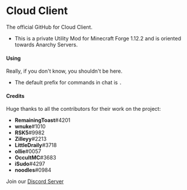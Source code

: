 # Cloud Client
The official GitHub for Cloud Client.
- This is a private Utility Mod for Minecraft Forge 1.12.2 and is oriented towards Anarchy Servers.

#### Using
Really, if you don't know, you shouldn't be here.
- The default prefix for commands in chat is `.`

#### Credits
Huge thanks to all the contributors for their work on the project:
- **RemainingToast**#4201
- **wnuke**#1010
- **RSK5**#9982
- **Zilleyy**#2213
- **LittleDraily**#3718
- **ollie**#0057
- **OccultMC**#3683
- **iSudo**#4297
- **noodles**#0984

Join our [Discord Server](https://discord.gg/ZydwkaY)
